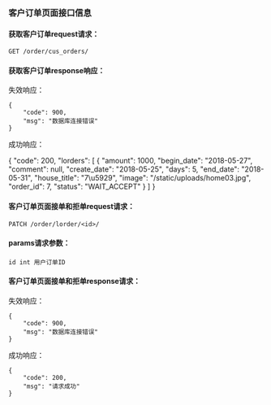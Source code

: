 ### 客户订单页面接口信息

#### 获取客户订单request请求：

	GET /order/cus_orders/

#### 获取客户订单response响应：

失效响应：

	{
	    "code": 900,
	    "msg": "数据库连接错误"
	}

成功响应：

{
  "code": 200, 
  "lorders": [
    {
      "amount": 1000, 
      "begin_date": "2018-05-27", 
      "comment": null, 
      "create_date": "2018-05-25", 
      "days": 5, 
      "end_date": "2018-05-31", 
      "house_title": "7\u5929", 
      "image": "/static/uploads/home03.jpg", 
      "order_id": 7, 
      "status": "WAIT_ACCEPT"
    }
  ]
}

#### 客户订单页面接单和拒单request请求：

	PATCH /order/lorder/<id>/

#### params请求参数：

	id int 用户订单ID

#### 客户订单页面接单和拒单response请求：

失效响应：

	{
	    "code": 900,
	    "msg": "数据库连接错误"
	}

成功响应：

	{
	    "code": 200,
	    "msg": "请求成功"
	}
